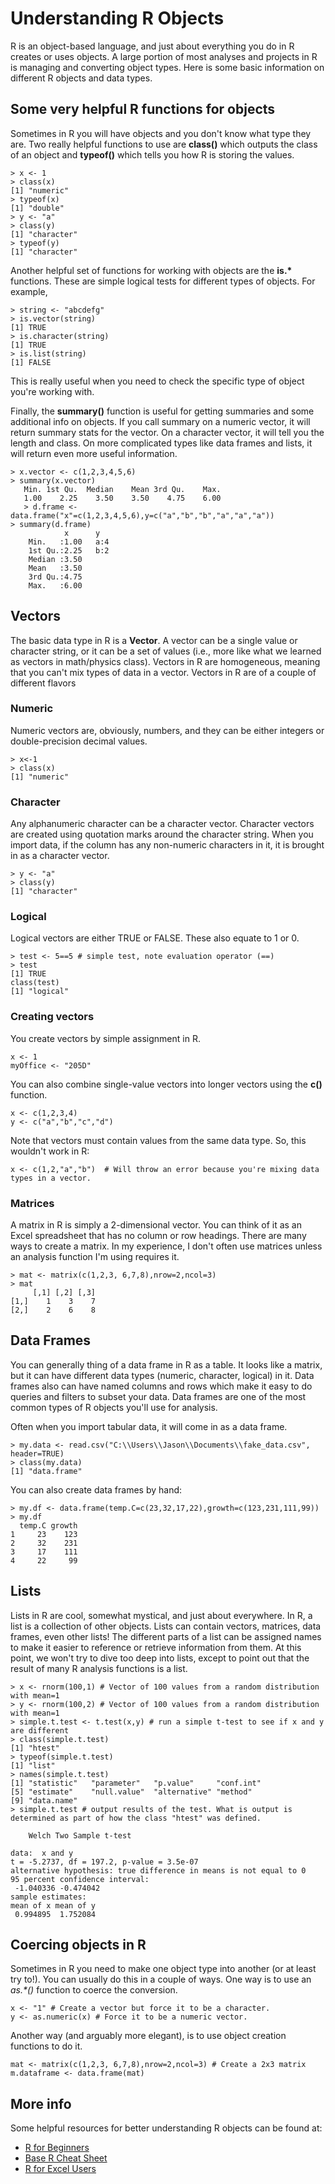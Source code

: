 # Understanding R Objects
R is an object-based language, and just about everything you do in R creates or uses objects. A large portion of most analyses and projects in R is managing and converting object types. Here is some basic information on different R objects and data types.

## Some very helpful R functions for objects
Sometimes in R you will have objects and you don't know what type they are. Two really helpful functions to use are __class()__ which outputs the class of an object and __typeof()__ which tells you how R is storing the values.
```
> x <- 1
> class(x)
[1] "numeric"
> typeof(x)
[1] "double"
> y <- "a"
> class(y)
[1] "character"
> typeof(y)
[1] "character"
```

Another helpful set of functions for working with objects are the __is.*__ functions. These are simple logical tests for different types of objects. For example,
```
> string <- "abcdefg"
> is.vector(string)
[1] TRUE
> is.character(string)
[1] TRUE
> is.list(string)
[1] FALSE
```
This is really useful when you need to check the specific type of object you're working with.

Finally, the __summary()__ function is useful for getting summaries and some additional info on objects. If you call summary on a numeric vector, it will return summary stats for the vector. On a character vector, it will tell you the length and class. On more complicated types like data frames and lists, it will return even more useful information.
```
> x.vector <- c(1,2,3,4,5,6)
> summary(x.vector)
   Min. 1st Qu.  Median    Mean 3rd Qu.    Max.
   1.00    2.25    3.50    3.50    4.75    6.00
   > d.frame <- data.frame("x"=c(1,2,3,4,5,6),y=c("a","b","b","a","a","a"))
> summary(d.frame)
            x      y
    Min.   :1.00   a:4
    1st Qu.:2.25   b:2
    Median :3.50
    Mean   :3.50
    3rd Qu.:4.75
    Max.   :6.00
```

## Vectors
The basic data type in R is a __Vector__. A vector can be a single value or character string, or it can be a set of values (i.e., more like what we learned as vectors in math/physics class). Vectors in R are homogeneous, meaning that you can't mix types of data in a vector. Vectors in R are of a couple of different flavors

### Numeric
Numeric vectors are, obviously, numbers, and they can be either integers or double-precision decimal values.
```
> x<-1
> class(x)
[1] "numeric"
```

### Character
Any alphanumeric character can be a character vector. Character vectors are created using quotation marks around the character string. When you import data, if the column has any non-numeric characters in it, it is brought in as a character vector.
```
> y <- "a"
> class(y)
[1] "character"
```

### Logical
Logical vectors are either TRUE or FALSE. These also equate to 1 or 0.
```
> test <- 5==5 # simple test, note evaluation operator (==)
> test
[1] TRUE
class(test)
[1] "logical"
```

### Creating vectors
You create vectors by simple assignment in R.
```
x <- 1
myOffice <- "205D"
```
You can also combine single-value vectors into longer vectors using the __c()__ function.
```
x <- c(1,2,3,4)
y <- c("a","b","c","d")
```
Note that vectors must contain values from the same data type. So, this wouldn't work in R:
```
x <- c(1,2,"a","b")  # Will throw an error because you're mixing data types in a vector.
```

### Matrices
A matrix in R is simply a 2-dimensional vector. You can think of it as an Excel spreadsheet that has no column or row headings. There are many ways to create a matrix. In my experience, I don't often use matrices unless an analysis function I'm using requires it.
```
> mat <- matrix(c(1,2,3, 6,7,8),nrow=2,ncol=3)
> mat
     [,1] [,2] [,3]
[1,]    1    3    7
[2,]    2    6    8
```

## Data Frames
You can generally thing of a data frame in R as a table. It looks like a matrix, but it can have different data types (numeric, character, logical) in it. Data frames also can have named columns and rows which make it easy to do queries and filters to subset your data. Data frames are one of the most common types of R objects you'll use for analysis.

Often when you import tabular data, it will come in as a data frame.
```
> my.data <- read.csv("C:\\Users\\Jason\\Documents\\fake_data.csv", header=TRUE)
> class(my.data)
[1] "data.frame"
```

You can also create data frames by hand:
```
> my.df <- data.frame(temp.C=c(23,32,17,22),growth=c(123,231,111,99))
> my.df
  temp.C growth
1     23    123
2     32    231
3     17    111
4     22     99
```

## Lists
Lists in R are cool, somewhat mystical, and just about everywhere. In R, a list is a collection of other objects. Lists can contain vectors, matrices, data frames, even other lists! The different parts of a list can be assigned names to make it easier to reference or retrieve information from them. At this point, we won't try to dive too deep into lists, except to point out that the result of many R analysis functions is a list.
```
> x <- rnorm(100,1) # Vector of 100 values from a random distribution with mean=1
> y <- rnorm(100,2) # Vector of 100 values from a random distribution with mean=1
> simple.t.test <- t.test(x,y) # run a simple t-test to see if x and y are different
> class(simple.t.test)
[1] "htest"
> typeof(simple.t.test)
[1] "list"
> names(simple.t.test)
[1] "statistic"   "parameter"   "p.value"     "conf.int"   
[5] "estimate"    "null.value"  "alternative" "method"     
[9] "data.name"  
> simple.t.test # output results of the test. What is output is determined as part of how the class "htest" was defined.

	Welch Two Sample t-test

data:  x and y
t = -5.2737, df = 197.2, p-value = 3.5e-07
alternative hypothesis: true difference in means is not equal to 0
95 percent confidence interval:
 -1.040336 -0.474042
sample estimates:
mean of x mean of y
 0.994895  1.752084
```

## Coercing objects in R
Sometimes in R you need to make one object type into another (or at least try to!). You can usually do this in a couple of ways. One way is to use an _as.*()_ function to coerce the conversion.
```
x <- "1" # Create a vector but force it to be a character.
y <- as.numeric(x) # Force it to be a numeric vector.
```
Another way (and arguably more elegant), is to use object creation functions to do it.
```
mat <- matrix(c(1,2,3, 6,7,8),nrow=2,ncol=3) # Create a 2x3 matrix
m.dataframe <- data.frame(mat)
```

## More info
Some helpful resources for better understanding R objects can be found at:
- [R for Beginners](https://cran.r-project.org/doc/contrib/Paradis-rdebuts_en.pdf)
- [Base R Cheat Sheet](http://github.com/rstudio/cheatsheets/raw/master/base-r.pdf)
- [R for Excel Users](http://rex-analytics.com/r-for-excel-users/)

